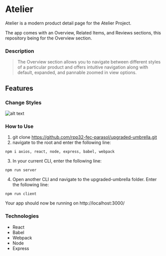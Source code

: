 # Atelier
Atelier is a modern product detail page for the Atelier Project. 

The app comes with an Overview, Related Items, and Reviews sections, this repository being for the Overview section. 

### Description 
>The Overview section allows you to navigate between different styles of a particular product and offers intuitive navigation along with default, expanded, and pannable zoomed in view options.

## Features

### Change Styles
![alt text](https://github.com/ "")

### How to Use
  1. git clone https://github.com/rpp32-fec-parasol/upgraded-umbrella.git
  2. navigate to the root and enter the following line:
    
    npm i axios, react, node, express, babel, webpack
  3. In your current CLI, enter the following line:

    npm run server
  4. Open another CLI and navigate to the upgraded-umbrella folder. Enter the following line: 

    npm run client

Your app should now be running on http://localhost:3000/

### Technologies
- React
- Babel
- Webpack
- Node
- Express



